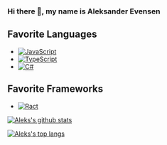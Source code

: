 ### Hi there 👋, my name is Aleksander Evensen

## Favorite Languages
 - [![JavaScript](https://img.shields.io/badge/javascript%20-%23323330.svg?&style=for-the-badge&logo=javascript&logoColor=%23F7DF1E)](#)
 - [![TypeScript](https://img.shields.io/badge/typescript%20-%23007ACC.svg?&style=for-the-badge&logo=typescript&logoColor=white)](#)
 - [![C#](https://img.shields.io/badge/c%23%20-%23239120.svg?&style=for-the-badge&logo=c-sharp&logoColor=white)](#)

## Favorite Frameworks
 - [![Ract](https://img.shields.io/badge/react%20-%2320232a.svg?&style=for-the-badge&logo=react&logoColor=%2361DAFB)](#)

[![Aleks's github stats](https://github-readme-stats.vercel.app/api?username=AleksanderEvensen&count_private=true&bg_color=30,e96443,904e95&title_color=fff&text_color=fff)](https://github.com/anuraghazra/github-readme-stats)

[![Aleks's top langs](https://github-readme-stats.vercel.app/api/top-langs/?username=AleksanderEvensen&langs_count=6&bg_color=30,e96443,904e95&title_color=fff&text_color=fff)](https://github.com/anuraghazra/github-readme-stats)

